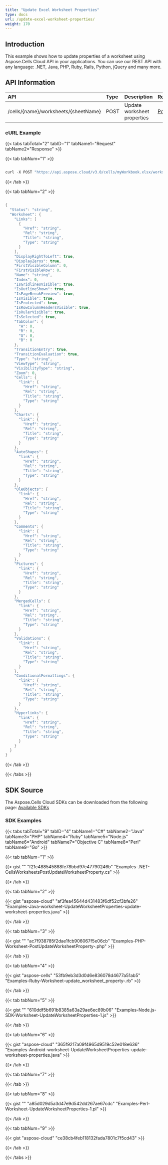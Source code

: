 ```yaml
---
title: "Update Excel Worksheet Properties"
type: docs
url: /update-excel-worksheet-properties/
weight: 170
---
```


## **Introduction**
This example shows how to update properties of a worksheet using Aspose.Cells Cloud API in your applications. You can use our REST API with any language: .NET, Java, PHP, Ruby, Rails, Python, jQuery and many more.
## **API Information**

|**API**|**Type**|**Description**|**Resource Link**|
| :- | :- | :- | :- |
|/cells/{name}/worksheets/{sheetName}|POST|Update worksheet properties|[PostUpdateWorksheetProperty](https://apireference.aspose.cloud/cells/#/Worksheets/PostUpdateWorksheetProperty)|
### **cURL Example**
{{< tabs tabTotal="2" tabID="1" tabName1="Request" tabName2="Response" >}}

{{< tab tabNum="1" >}}

```java

curl -X POST "https://api.aspose.cloud/v3.0/cells/myWorkbook.xlsx/worksheets/Sheet1" -H "accept: application/json" -H "Content-Type: application/json" -H "x-aspose-client: Containerize.Swagger" -d "{ \"Links\": [ { \"Href\": \"string\", \"Rel\": \"string\", \"Title\": \"string\", \"Type\": \"string\" } ], \"DisplayRightToLeft\": true, \"DisplayZeros\": true, \"FirstVisibleColumn\": 1, \"FirstVisibleRow\": 0, \"Name\": \"string\", \"Index\": 0, \"IsGridlinesVisible\": true, \"IsOutlineShown\": true, \"IsPageBreakPreview\": true, \"IsVisible\": true, \"IsProtected\": true, \"IsRowColumnHeadersVisible\": true, \"IsRulerVisible\": true, \"IsSelected\": true, \"TabColor\": { \"A\": 0, \"R\": 0, \"G\": 0, \"B\": 0 }, \"TransitionEntry\": true, \"TransitionEvaluation\": true, \"Type\": \"string\", \"ViewType\": \"string\", \"VisibilityType\": \"string\", \"Zoom\": 0, \"Cells\": { \"link\": { \"Href\": \"string\", \"Rel\": \"string\", \"Title\": \"string\", \"Type\": \"string\" } }, \"Charts\": { \"link\": { \"Href\": \"string\", \"Rel\": \"string\", \"Title\": \"string\", \"Type\": \"string\" } }, \"AutoShapes\": { \"link\": { \"Href\": \"string\", \"Rel\": \"string\", \"Title\": \"string\", \"Type\": \"string\" } }, \"OleObjects\": { \"link\": { \"Href\": \"string\", \"Rel\": \"string\", \"Title\": \"string\", \"Type\": \"string\" } }, \"Comments\": { \"link\": { \"Href\": \"string\", \"Rel\": \"string\", \"Title\": \"string\", \"Type\": \"string\" } }, \"Pictures\": { \"link\": { \"Href\": \"string\", \"Rel\": \"string\", \"Title\": \"string\", \"Type\": \"string\" } }, \"MergedCells\": { \"link\": { \"Href\": \"string\", \"Rel\": \"string\", \"Title\": \"string\", \"Type\": \"string\" } }, \"Validations\": { \"link\": { \"Href\": \"string\", \"Rel\": \"string\", \"Title\": \"string\", \"Type\": \"string\" } }, \"ConditionalFormattings\": { \"link\": { \"Href\": \"string\", \"Rel\": \"string\", \"Title\": \"string\", \"Type\": \"string\" } }, \"Hyperlinks\": { \"link\": { \"Href\": \"string\", \"Rel\": \"string\", \"Title\": \"string\", \"Type\": \"string\" } }}"

```

{{< /tab >}}

{{< tab tabNum="2" >}}

```java

{
  "Status": "string",
  "Worksheet": {
    "Links": [
      {
        "Href": "string",
        "Rel": "string",
        "Title": "string",
        "Type": "string"
      }
    ],
    "DisplayRightToLeft": true,
    "DisplayZeros": true,
    "FirstVisibleColumn": 0,
    "FirstVisibleRow": 0,
    "Name": "string",
    "Index": 0,
    "IsGridlinesVisible": true,
    "IsOutlineShown": true,
    "IsPageBreakPreview": true,
    "IsVisible": true,
    "IsProtected": true,
    "IsRowColumnHeadersVisible": true,
    "IsRulerVisible": true,
    "IsSelected": true,
    "TabColor": {
      "A": 0,
      "R": 0,
      "G": 0,
      "B": 0
    },
    "TransitionEntry": true,
    "TransitionEvaluation": true,
    "Type": "string",
    "ViewType": "string",
    "VisibilityType": "string",
    "Zoom": 0,
    "Cells": {
      "link": {
        "Href": "string",
        "Rel": "string",
        "Title": "string",
        "Type": "string"
      }
    },
    "Charts": {
      "link": {
        "Href": "string",
        "Rel": "string",
        "Title": "string",
        "Type": "string"
      }
    },
    "AutoShapes": {
      "link": {
        "Href": "string",
        "Rel": "string",
        "Title": "string",
        "Type": "string"
      }
    },
    "OleObjects": {
      "link": {
        "Href": "string",
        "Rel": "string",
        "Title": "string",
        "Type": "string"
      }
    },
    "Comments": {
      "link": {
        "Href": "string",
        "Rel": "string",
        "Title": "string",
        "Type": "string"
      }
    },
    "Pictures": {
      "link": {
        "Href": "string",
        "Rel": "string",
        "Title": "string",
        "Type": "string"
      }
    },
    "MergedCells": {
      "link": {
        "Href": "string",
        "Rel": "string",
        "Title": "string",
        "Type": "string"
      }
    },
    "Validations": {
      "link": {
        "Href": "string",
        "Rel": "string",
        "Title": "string",
        "Type": "string"
      }
    },
    "ConditionalFormattings": {
      "link": {
        "Href": "string",
        "Rel": "string",
        "Title": "string",
        "Type": "string"
      }
    },
    "Hyperlinks": {
      "link": {
        "Href": "string",
        "Rel": "string",
        "Title": "string",
        "Type": "string"
      }
    }
  }
}
```

{{< /tab >}}

{{< /tabs >}}
## **SDK Source**
The Aspose.Cells Cloud SDKs can be downloaded from the following page: [Available SDKs](/cells/available-sdks/)
### **SDK Examples**
{{< tabs tabTotal="9" tabID="4" tabName1="C#" tabName2="Java" tabName3="PHP" tabName4="Ruby" tabName5="Node.js" tabName6="Android" tabName7="Objective C" tabName8="Perl" tabName9="Go" >}}

{{< tab tabNum="1" >}}

{{< gist "" "f21c488545888fe78bbd97e47790246b" "Examples-.NET-CellsWorksheetsPostUpdateWorksheetProperty.cs" >}}

{{< /tab >}}

{{< tab tabNum="2" >}}

{{< gist "aspose-cloud" "af3fea45644d431483f6df52cf3bfe26" "Examples-Java-worksheet-UpdateWorksheetProperties-update-worksheet-properties.java" >}}


{{< /tab >}}

{{< tab tabNum="3" >}}

{{< gist "" "ac7f938785f2dae1fcb906067f5e06cb" "Examples-PHP-Worksheet-PostUpdateWorksheetProperty-.php" >}}

{{< /tab >}}

{{< tab tabNum="4" >}}

{{< gist "aspose-cells" "53fb9eb3d3d0d6e836078d4677a51ab5" "Examples-Ruby-Worksheet-update_worksheet_property-.rb" >}}

{{< /tab >}}

{{< tab tabNum="5" >}}

{{< gist "" "610ddf5b691b8385a63a29ae6ec89b06" "Examples-Node.js-SDK-Worksheet-UpdateWorksheetProperties-1.js" >}}

{{< /tab >}}

{{< tab tabNum="6" >}}

{{< gist "aspose-cloud" "365f9217a09f4965d9519c52e018e636" "Examples-Android-worksheet-UpdateWorksheetProperties-update-worksheet-properties.java" >}}

{{< /tab >}}

{{< tab tabNum="7" >}}

{{< /tab >}}

{{< tab tabNum="8" >}}

{{< gist "" "a85d029d5a3d47e9d542dd267ae67cdc" "Examples-Perl-Worksheet-UpdateWorksheetProperties-1.pl" >}}

{{< /tab >}}

{{< tab tabNum="9" >}}

{{< gist "aspose-cloud" "ce38cb4feb118132fada7801c7f5cd43" >}}

{{< /tab >}}

{{< /tabs >}}
